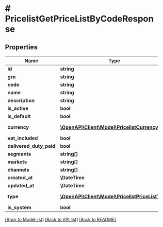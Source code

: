# # PricelistGetPriceListByCodeResponse


## Properties 


Name | Type | Description | Notes
------------ | ------------- | ------------- | -------------
**id**| **string** |   | [optional]
**grn**| **string** |   | [optional]
**code**| **string** |   | [optional]
**name**| **string** |   | [optional]
**description**| **string** |   | [optional]
**is_active**| **bool** |   | [optional]
**is_default**| **bool** |   | [optional]
**currency**| [**\OpenAPI\Client\Model\PricelistCurrency**](PricelistCurrency.md) |  for more information please, see Model/PricelistCurrency.php  | [optional]
**vat_included**| **bool** |   | [optional]
**delivered_duty_paid**| **bool** |   | [optional]
**segments**| **string[]** |   | [optional]
**markets**| **string[]** |   | [optional]
**channels**| **string[]** |   | [optional]
**created_at**| **\DateTime** |   | [optional]
**updated_at**| **\DateTime** |   | [optional]
**type**| [**\OpenAPI\Client\Model\PricelistPriceListType**](PricelistPriceListType.md) |  for more information please, see Model/PricelistPriceListType.php  | [optional]
**is_system**| **bool** |   | [optional]


[[Back to Model list]](../../README.md#models) [[Back to API list]](../../README.md#endpoints) [[Back to README]](../../README.md)

